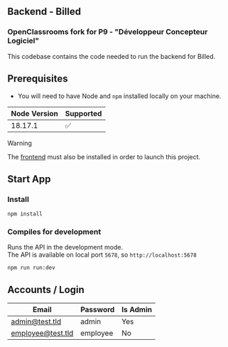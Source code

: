## Backend - Billed

### OpenClassrooms fork for P9 - "Développeur Concepteur Logiciel"

This codebase contains the code needed to run the backend for Billed.

## Prerequisites

- You will need to have Node and `npm` installed locally on your machine.

| Node Version | Supported          |
| ------------ | ------------------ |
| 18.17.1      | :white_check_mark: |

> [!WARNING]
> The [frontend](https://github.com/Alex-Pqn/Billed-ocr_dcl) must also be installed in order to launch this project.

## Start App

### Install
```
npm install
```

### Compiles for development
Runs the API in the development mode. \
The API is available on local port `5678`, so `http://localhost:5678`
```
npm run run:dev
```

## Accounts / Login

| Email                      | Password          | Is Admin |
| -------------------------- | ----------------- | -------- |
| admin@test.tld             | admin             | Yes      |
| employee@test.tld          | employee          | No       |